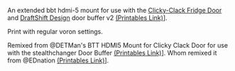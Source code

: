 An extended bbt hdmi-5 mount for use with the [Clicky-Clack Fridge Door](https://github.com/tanaes/whopping_Voron_mods/tree/main/clickyclacky_door) 
and [DraftShift Design](https://github.com/DraftShift) door buffer v2 [(Printables Link)](https://www.printables.com/model/1066444)].

Print with regular voron settings.

Remixed from @DETMan's BTT HDMI5 Mount for Clicky Clack Door for use with the stealthchanger Door Buffer [(Printables Link)](https://www.printables.com/model/861544)]. Whom remixed it from @EDnation [(Printables Link)](https://www.printables.com/model/787236)].
